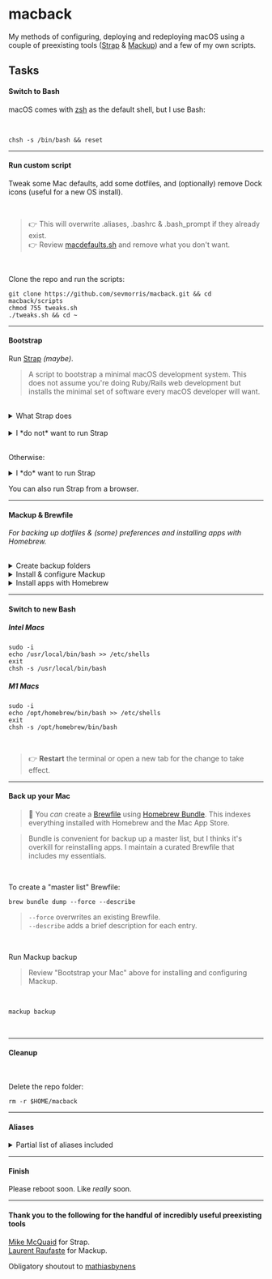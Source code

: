 # macback

My methods of configuring, deploying and redeploying macOS using a couple of preexisting tools ([Strap](https://github.com/MikeMcQuaid) & [Mackup](https://github.com/lra)) and a few of my own scripts.

## Tasks

#### Switch to Bash

  macOS comes with [zsh](https://support.apple.com/en-us/HT208050) as the default shell, but I use Bash:

  <br>

  ```
  chsh -s /bin/bash && reset
  ```

---
#### Run custom script

Tweak some Mac defaults, add some dotfiles, and (optionally) remove Dock icons (useful for a new OS install).

<br>

> :point_right: This will overwrite .aliases, .bashrc & .bash_prompt if they already exist.<br>
> :point_right: Review [macdefaults.sh](scripts/macdefaults.sh) and remove what you don't want.

<br>

Clone the repo and run the scripts:

```
git clone https://github.com/sevmorris/macback.git && cd macback/scripts
chmod 755 tweaks.sh
./tweaks.sh && cd ~
```

---
#### Bootstrap


Run [Strap](https://github.com/MikeMcQuaid/strap) *(maybe)*.

>A script to bootstrap a minimal macOS development system. This does not assume you're doing Ruby/Rails
> web development but installs the minimal set of software every macOS developer will want.

<br>

<details>
  <summary>What Strap does</summary>

<br>

- Disables Java in Safari (for better security)
- Enables the macOS screensaver password immediately (for better security)
- Enables the macOS application firewall (for better security)
- Adds a Found this computer? message to the login screen (for machine recovery)
- Enables full-disk encryption and saves the FileVault Recovery Key to the Desktop (for better security)
- Installs the Xcode Command Line Tools (for compilers and Unix tools)
- Agree to the Xcode license (for using compilers without prompts)
- Installs Homebrew (for installing command-line software)
- Installs Homebrew Bundle (for bundler-like Brewfile support)
- Installs Homebrew Services (for managing Homebrew-installed services)
- Installs Homebrew Cask (for installing graphical software)
- Installs the latest macOS software updates (for better security)
- Installs dotfiles from a user's https://github.com/username/dotfiles repository. If they exist and are executable: runs script/setup to configure the dotfiles and script/strap-after-setup after setting up everything else.
- Installs software from a user's Brewfile in their https://github.com/username/homebrew-brewfile repository or .Brewfile in their home directory.
- A simple web application to set Git's name, email and GitHub token (needs authorised on any organisations you wish to access)
- Idempotent

</details>

<br>

<details>
  <summary>I *do not* want to run Strap</summary>

---
Install [Homebrew](https://brew.sh/):


```
/bin/bash -c "$(curl -fsSL https://raw.githubusercontent.com/Homebrew/install/HEAD/install.sh)"
```

<br>

Install Xcode Command Line Tools:


```
xcode-select --install
```

</details>

<br>

Otherwise:

<details>
  <summary>I *do* want to run Strap</summary>

---

```
git clone https://github.com/MikeMcQuaid/strap
cd strap
bash bin/strap.sh
```

</details>

You can also run Strap from a browser.


---
#### Mackup & Brewfile

_For backing up dotfiles & (some) preferences and installing apps with Homebrew._

<br>

<details>
  <summary>Create backup folders</summary>

---

```
mkdir ~/backups && mkdir ~/backups/mackup
```

<br>

</details>

<details>
  <summary>Install & configure Mackup</summary>

---

```
brew install mackup
```

<br>

Create a .cfg file for Mackup:

```
nano ~/.mackup.cfg
```

<br>

Add the following text and save:

```
[storage]
engine = file_system
path = backups
directory = mackup
```

<br>
</details>
<details>
  <summary>Install apps with Homebrew</summary>

---

This will install everything listed in your Brewfile.

> I include a curated [Brewfile](https://github.com/Homebrew/homebrew-bundle) in this repo
> that excludes casks and Mac App Store apps.

```
cd ~
brew bundle install
```

<br>

Clean up (using one of the new aliases):

```
cleanbrew
```

</details>

---
#### Switch to new Bash

##### Intel Macs

```
sudo -i
echo /usr/local/bin/bash >> /etc/shells
exit
chsh -s /usr/local/bin/bash
```

##### M1 Macs

```
sudo -i
echo /opt/homebrew/bin/bash >> /etc/shells
exit
chsh -s /opt/homebrew/bin/bash
```

<br>

> :point_right: **Restart** the terminal or open a new tab for the change to take effect.

---
#### Back up your Mac

> :pushpin: You _can_ create a [Brewfile](https://github.com/Homebrew/homebrew-bundle) using
> [Homebrew Bundle](https://docs.brew.sh/Manpage#bundle-subcommand). This indexes everything
> installed with Homebrew and the Mac App Store.<br>

> Bundle is convenient for backup up a master list, but I thinks it's overkill
> for reinstalling apps. I maintain a curated Brewfile that includes my essentials.

<br>

To create a "master list" Brewfile:

```
brew bundle dump --force --describe
```

> `--force` overwrites an existing Brewfile.<br>
> `--describe` adds a brief description for each entry.

<br>

Run Mackup backup

> Review "Bootstrap your Mac" above for installing and configuring Mackup.

<br>

```
mackup backup
```

<br>


---
#### Cleanup

<br>

Delete the repo folder:

```
rm -r $HOME/macback
```

---
#### Aliases

<details>
  <summary>Partial list of aliases included</summary>


##### Replace default commands

- List in tree form using exa<br>
`tree`

- Send files and folders to Trash instead of deleting<br>
`rm`

- Use micro instead of nano<br>
`nano`

- Use fd instead of find<br>
`find`

- Use duf instead of du<br>
`du`

- Use bat instead of cat<br>
`cat`

- Replace man with tldr<br>
`man`


##### Listing

- List all & sort by modification date with most recent first and directories first<br>
`lm`

- List only visible files & folders<br>
`ll`<br>
`ld`

- List all files and folders<br>
`la`

- List only (and all) files<br>
`lf`<br>
`files`

- Print each PATH entry on a separate line<br>
`path`


##### Clean up and update

- Recursively delete `.DS_Store` files (wipes out Desktop layout)<br>
`cleands`

- Flush Directory Service cache<br>
`flush`

- Clean up Homebrew<br>
`cleanbrew`

- Run brew-cask-upgrade and force it to update everything<br>
`Brewup`

- Get macOS Software Updates, and update installed Ruby gems, npm, and their installed packages<br>
`update`

- Back up dotfiles and preferences with mackup<br>
`mackup`

- Backup preferences locally then remotely<br>
`backup`

- Update dotfiles in ~/ if modified in macback<br>
`dots`

- brew uninstall <app name><br>
`unbrew`


##### Everything else

- Clear the terminal<br>
`c`

- Turn off the screen<br>
`s`

- sudo<br>
`please`

- Reload the shell (i.e. invoke as a login shell)<br>
`reload`

- Run gtop<br>
`mon`

- cd to Desktop or Downloads<br>
`dl`<br>
`dt`

- Copy a shrug to the clipboard<br>
`shrug`

- Run a system audit using Lynis<br>
`scan`<br>
`audit`

- Open Brewfile in nano (micro)<br>
`brewfile`

</details>

---
#### Finish

Please reboot soon. Like _really_ soon.

---
#### Thank you to the following for the handful of incredibly useful preexisting tools

[Mike McQuaid](https://github.com/MikeMcQuaid) for Strap.<br>
[Laurent Raufaste](https://github.com/lra) for Mackup.<br>

Obligatory shoutout to [mathiasbynens](https://github.com/mathiasbynens/dotfiles/blob/main/.macos)
